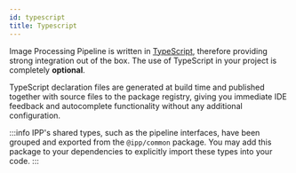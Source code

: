 ```yaml
---
id: typescript
title: Typescript
---
```


Image Processing Pipeline is written in [TypeScript][typescript], therefore providing strong
integration out of the box. The use of TypeScript in your project is completely **optional**.

TypeScript declaration files are generated at build time and published together with source files to
the package registry, giving you immediate IDE feedback and autocomplete functionality without any
additional configuration.

<!-- prettier-ignore-start -->
:::info
IPP's shared types, such as the pipeline interfaces, have been grouped and exported from the
`@ipp/common` package. You may add this package to your dependencies to explicitly import these
types into your code.
:::
<!-- prettier-ignore-end -->

[typescript]: https://www.typescriptlang.org/
